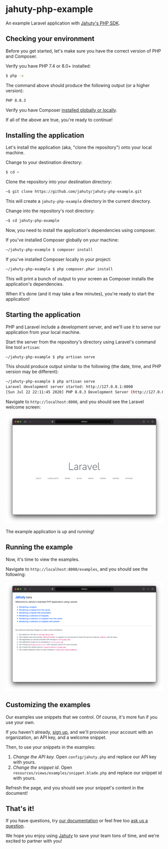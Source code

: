 # jahuty-php-example

An example Laravel application with [Jahuty's PHP SDK](https://docs.jahuty.com/sdks/php).

## Checking your environment

Before you get started, let's make sure you have the correct version of PHP and Composer.

Verify you have PHP 7.4 or 8.0+ installed:

```bash
$ php -v
```

The command above should produce the following output (or a higher version):

```bash
PHP 8.0.3
```

Verify you have Composer [installed globally or locally](https://getcomposer.org/doc/00-intro.md).

If all of the above are true, you're ready to continue!

## Installing the application

Let's install the application (aka, "clone the repository") onto your local machine.

Change to your destination directory:

```bash
$ cd ~
```

Clone the repository into your destination directory:

```bash
~$ git clone https://github.com/jahuty/jahuty-php-example.git
```

This will create a `jahuty-php-example` directory in the current directory.

Change into the repository's root directory:

```bash
~$ cd jahuty-php-example
```

Now, you need to install the application's dependencies using composer.

If you've installed Composer globally on your machine:

```bash
~/jahuty-php-example $ composer install
```

If you've installed Composer locally in your project:

```bash
~/jahuty-php-example $ php composer.phar install
```

This will print a bunch of output to your screen as Composer installs the application's dependencies.

When it's done (and it may take a few minutes), you're ready to start the application!

## Starting the application

PHP and Laravel include a development server, and we'll use it to serve our application from your local machine.

Start the server from the repository's directory using Laravel's command line tool `artisan`:

```bash
~/jahuty-php-example $ php artisan serve
```

This should produce output similar to the following (the date, time, and PHP version may be different):

```bash
~/jahuty-php-example $ php artisan serve
Laravel development server started: http://127.0.0.1:8000
[Sun Jul 22 22:11:45 2020] PHP 8.0.3 Development Server (http://127.0.0.1:8000) started
```

Navigate to `http://localhost:8000`, and you should see the Laravel welcome screen:

![Laravel default welcome screen](https://github.com/jahuty/jahuty-php-example/blob/master/public/welcome.png)

The example application is up and running!

## Running the example

Now, it's time to view the examples.

Navigate to `http://localhost:8000/examples`, and you should see the following:

![Jahuty example](https://github.com/jahuty/jahuty-php-example/blob/master/public/example.png)

## Customizing the examples

Our examples use snippets that we control. Of course, it's more fun if you use your own.

If you haven't already, [sign up](https://app.jahuty.com/sign-up), and we'll provision your account with an organization, an API key, and a welcome snippet.

Then, to use your snippets in the examples:

1. _Change the API key._ Open `config/jahuty.php` and replace our API key with yours.
1. _Change the snippet id._ Open `resources/views/examples/snippet.blade.php` and replace our snippet id with yours.

Refresh the page, and you should see your snippet's content in the document!

## That's it!

If you have questions, try [our documentation](https://docs.jahuty.com) or feel free too [ask us a question](https://www.jahuty.com/contact).

We hope you enjoy using [Jahuty](https://www.jahuty.com) to save your team tons of time, and we're excited to partner with you!
